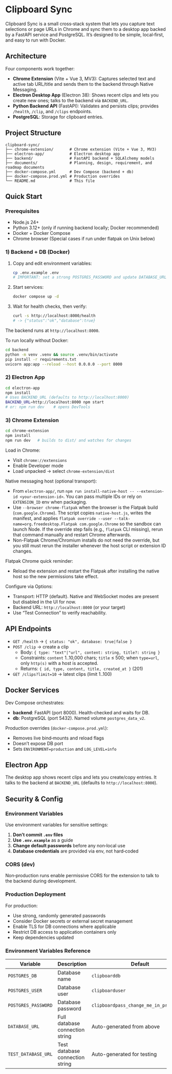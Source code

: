 # Clipboard Sync

Clipboard Sync is a small cross‑stack system that lets you capture text selections or page URLs in Chrome and sync them to a desktop app backed by a FastAPI service and PostgreSQL. It’s designed to be simple, local‑first, and easy to run with Docker.

## Architecture

Four components work together:

- **Chrome Extension** (Vite + Vue 3, MV3): Captures selected text and active tab URL/title and sends them to the backend through Native Messaging.
- **Electron Desktop App** (Electron 38): Shows recent clips and lets you create new ones; talks to the backend via `BACKEND_URL`.
- **Python Backend API** (FastAPI): Validates and persists clips; provides `/health`, `/clip`, and `/clips` endpoints.
- **PostgreSQL**: Storage for clipboard entries.

## Project Structure

```
clipboard-sync/
├── chrome-extension/       # Chrome extension (Vite + Vue 3, MV3)
├── electron-app/           # Electron desktop app
├── backend/                # FastAPI backend + SQLAlchemy models
├── documents/              # Planning, design, requirement, and roadmap documents
├── docker-compose.yml      # Dev Compose (backend + db)
├── docker-compose.prod.yml # Production overrides
└── README.md               # This file
```

## Quick Start

### Prerequisites

- Node.js 24+
- Python 3.12+ (only if running backend locally; Docker recommended)
- Docker + Docker Compose
- Chrome browser (Special cases if run under flatpak on Unix below)

### 1) Backend + DB (Docker)

1. Copy and edit environment variables:
   ```bash
   cp .env.example .env
   # IMPORTANT: set a strong POSTGRES_PASSWORD and update DATABASE_URL accordingly
   ```
2. Start services:
   ```bash
   docker compose up -d
   ```
3. Wait for health checks, then verify:
   ```bash
   curl -s http://localhost:8000/health
   # -> {"status":"ok","database":true}
   ```

The backend runs at `http://localhost:8000`.

To run locally without Docker:
```bash
cd backend
python -m venv .venv && source .venv/bin/activate
pip install -r requirements.txt
uvicorn app:app --reload --host 0.0.0.0 --port 8000
```

### 2) Electron App

```bash
cd electron-app
npm install
# Uses BACKEND_URL (defaults to http://localhost:8000)
BACKEND_URL=http://localhost:8000 npm start
# or: npm run dev    # opens DevTools
```

### 3) Chrome Extension

```bash
cd chrome-extension
npm install
npm run dev   # builds to dist/ and watches for changes
```

Load in Chrome:
- Visit `chrome://extensions`
- Enable Developer mode
- Load unpacked → select `chrome-extension/dist`

Native messaging host (optional transport):
- From `electron-app/`, run `npm run install-native-host -- --extension-id <your-extension-id>`. You can pass multiple IDs or rely on `EXTENSION_ID` env when packaging.
- Use `--browser chrome-flatpak` when the browser is the Flatpak build (`com.google.Chrome`). The script copies `native-host.js`, writes the manifest, and applies `flatpak override --user --talk-name=org.freedesktop.Flatpak com.google.Chrome` so the sandbox can launch Node. If the override step fails (e.g., `flatpak` CLI missing), rerun that command manually and restart Chrome afterwards.
- Non-Flatpak Chrome/Chromium installs do not need the override, but you still must rerun the installer whenever the host script or extension ID changes.

Flatpak Chrome quick reminder:
- Reload the extension and restart the Flatpak after installing the native host so the new permissions take effect.

Configure via Options:
- Transport: HTTP (default). Native and WebSocket modes are present but disabled in the UI for now.
- Backend URL: `http://localhost:8000` (or your target)
- Use “Test Connection” to verify reachability.

## API Endpoints

- `GET /health` → `{ status: "ok", database: true|false }`
- `POST /clip` → create a clip
  - Body: `{ type: "text"|"url", content: string, title?: string }`
  - Constraints: `content` 1..10,000 chars; `title` ≤ 500; when `type=url`, only `http(s)` with a host is accepted.
  - Returns: `{ id, type, content, title, created_at }` (201)
- `GET /clips?limit=10` → latest clips (limit 1..100)

## Docker Services

Dev Compose orchestrates:

- **backend**: FastAPI (port 8000). Health‑checked and waits for DB.
- **db**: PostgreSQL (port 5432). Named volume `postgres_data_v2`.

Production overrides (`docker-compose.prod.yml`):
- Removes live bind‑mounts and reload flags
- Doesn’t expose DB port
- Sets `ENVIRONMENT=production` and `LOG_LEVEL=info`

## Electron App

The desktop app shows recent clips and lets you create/copy entries. It talks to the backend at `BACKEND_URL` (defaults to `http://localhost:8000`).

## Security & Config

### Environment Variables

Use environment variables for sensitive settings:

1. **Don’t commit `.env` files**
2. **Use `.env.example`** as a guide
3. **Change default passwords** before any non‑local use
4. **Database credentials** are provided via env, not hard‑coded

### CORS (dev)

Non‑production runs enable permissive CORS for the extension to talk to the backend during development.

### Production Deployment

For production:
- Use strong, randomly generated passwords
- Consider Docker secrets or external secret management
- Enable TLS for DB connections where applicable
- Restrict DB access to application containers only
- Keep dependencies updated

### Environment Variables Reference

| Variable | Description | Default |
|----------|-------------|---------|
| `POSTGRES_DB` | Database name | `clipboarddb` |
| `POSTGRES_USER` | Database user | `clipboarduser` |
| `POSTGRES_PASSWORD` | Database password | `clipboardpass_change_me_in_production` |
| `DATABASE_URL` | Full database connection string | Auto-generated from above |
| `TEST_DATABASE_URL` | Test database connection string | Auto-generated for testing |